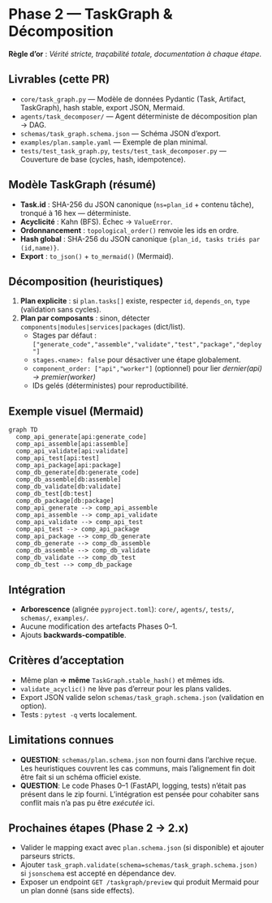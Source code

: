 
# Phase 2 — TaskGraph & Décomposition

**Règle d’or** : *Vérité stricte, traçabilité totale, documentation à chaque étape.*

## Livrables (cette PR)
- `core/task_graph.py` — Modèle de données Pydantic (Task, Artifact, TaskGraph), hash stable, export JSON, Mermaid.
- `agents/task_decomposer/` — Agent déterministe de décomposition plan → DAG.
- `schemas/task_graph.schema.json` — Schéma JSON d’export.
- `examples/plan.sample.yaml` — Exemple de plan minimal.
- `tests/test_task_graph.py`, `tests/test_task_decomposer.py` — Couverture de base (cycles, hash, idempotence).

## Modèle TaskGraph (résumé)
- **Task.id** : SHA-256 du JSON canonique (`ns=plan_id` + contenu tâche), tronqué à 16 hex — déterministe.
- **Acyclicité** : Kahn (BFS). Échec → `ValueError`.
- **Ordonnancement** : `topological_order()` renvoie les ids en ordre.
- **Hash global** : SHA-256 du JSON canonique `{plan_id, tasks triés par (id,name)}`.
- **Export** : `to_json()` + `to_mermaid()` (Mermaid).

## Décomposition (heuristiques)
1. **Plan explicite** : si `plan.tasks[]` existe, respecter `id`, `depends_on`, `type` (validation sans cycles).
2. **Plan par composants** : sinon, détecter `components|modules|services|packages` (dict/list).  
   - Stages par défaut : `["generate_code","assemble","validate","test","package","deploy"]`  
   - `stages.<name>: false` pour désactiver une étape globalement.
   - `component_order: ["api","worker"]` (optionnel) pour lier *dernier(api) → premier(worker)*
   - IDs gelés (déterministes) pour reproductibilité.

## Exemple visuel (Mermaid)
```mermaid
graph TD
  comp_api_generate[api:generate_code]
  comp_api_assemble[api:assemble]
  comp_api_validate[api:validate]
  comp_api_test[api:test]
  comp_api_package[api:package]
  comp_db_generate[db:generate_code]
  comp_db_assemble[db:assemble]
  comp_db_validate[db:validate]
  comp_db_test[db:test]
  comp_db_package[db:package]
  comp_api_generate --> comp_api_assemble
  comp_api_assemble --> comp_api_validate
  comp_api_validate --> comp_api_test
  comp_api_test --> comp_api_package
  comp_api_package --> comp_db_generate
  comp_db_generate --> comp_db_assemble
  comp_db_assemble --> comp_db_validate
  comp_db_validate --> comp_db_test
  comp_db_test --> comp_db_package
```

## Intégration
- **Arborescence** (alignée `pyproject.toml`): `core/`, `agents/`, `tests/`, `schemas/`, `examples/`.
- Aucune modification des artefacts Phases 0–1.
- Ajouts **backwards-compatible**.

## Critères d’acceptation
- Même plan ⇒ **même** `TaskGraph.stable_hash()` et mêmes ids.
- `validate_acyclic()` ne lève pas d’erreur pour les plans valides.
- Export JSON valide selon `schemas/task_graph.schema.json` (validation en option).
- Tests : `pytest -q` verts localement.

## Limitations connues
- **QUESTION**: `schemas/plan.schema.json` non fourni dans l’archive reçue. Les heuristiques couvrent les cas communs, mais l’alignement fin doit être fait si un schéma officiel existe.
- **QUESTION**: Le code Phases 0–1 (FastAPI, logging, tests) n’était pas présent dans le zip fourni. L’intégration est pensée pour cohabiter sans conflit mais n’a pas pu être *exécutée* ici.

## Prochaines étapes (Phase 2 → 2.x)
- Valider le mapping exact avec `plan.schema.json` (si disponible) et ajouter parseurs stricts.
- Ajouter `task_graph.validate(schema=schemas/task_graph.schema.json)` si `jsonschema` est accepté en dépendance dev.
- Exposer un endpoint `GET /taskgraph/preview` qui produit Mermaid pour un plan donné (sans side effects).

